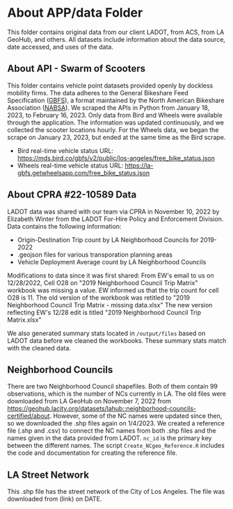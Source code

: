 # About APP/data Folder
This folder contains original data from our client LADOT, from ACS, from LA GeoHub, and others. All datasets include information about the data source, date accessed, and uses of the data.

## About API - Swarm of Scooters
This folder contains vehicle point datasets provided openly by dockless mobility firms. The data adheres to the General Bikeshare Feed Specification ([GBFS](https://github.com/MobilityData/gbfs)), a format maintained by the North American Bikeshare Association ([NABSA](https://nabsa.net)). We scraped the APIs in Python from January 18, 2023, to February 16, 2023. Only data from Bird and Wheels were available through the application. The information was updated continuously, and we collected the scooter locations hourly. For the Wheels data, we began the scrape on January 23, 2023, but ended at the same time as the Bird scrape.
- Bird real-time vehicle status URL: https://mds.bird.co/gbfs/v2/public/los-angeles/free_bike_status.json
- Wheels real-time vehicle status URL: https://la-gbfs.getwheelsapp.com/free_bike_status.json

## About CPRA #22-10589 Data
LADOT data was shared with our team via CPRA in November 10, 2022 by Elizabeth Winter from the LADOT For-Hire Policy and Enforcement Division. Data contains the following information:
- Origin-Destination Trip count by LA Neighborhood Councils for 2019-2022
- .geojson files for various transporation planning areas
- Vehicle Deployment Average count by LA Neighborhood Councils

Modifications to data since it was first shared:
From EW's email to us on 12/28/2022,
Cell O28 on "2019 Neighborhood Council Trip Matrix" workbook was missing a value. EW informed us that the trip count for cell O28 is 11.
The old version of the workbook was retitled to "2019 Neighborhood Council Trip Matrix - missing data.xlsx"
The new version reflecting EW's 12/28 edit is titled "2019 Neighborhood Council Trip Matrix.xlsx"

We also generated summary stats located in `/output/files` based on LADOT data before we cleaned the workbooks. These summary stats match with the cleaned data.

## Neighborhood Councils
There are two Neighborhood Council shapefiles. Both of them contain 99 observations, which is the number of NCs currently in LA. The old files were downloaded from LA GeoHub on November 7, 2022 from https://geohub.lacity.org/datasets/lahub::neighborhood-councils-certified/about. However, some of the NC names were updated since then, so we downloaded the .shp files again on 1/4/2023. 
We created a reference file (.shp and .csv) to connect the NC names from both .shp files and the names given in the data provided from LADOT. `nc_id` is the primary key between the different names. The script `Create_NCgeo_Reference.R` includes the code and documentation for creating the reference file.

## LA Street Network
This .shp file has the street network of the City of Los Angeles. The file was downloaded from (link) on DATE.
